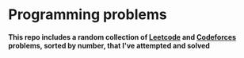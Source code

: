 # Programming problems

#### This repo includes a random collection of [Leetcode](https://www.leetcode.com) and [Codeforces](https://codeforces.com) problems, sorted by number, that I've attempted and solved
